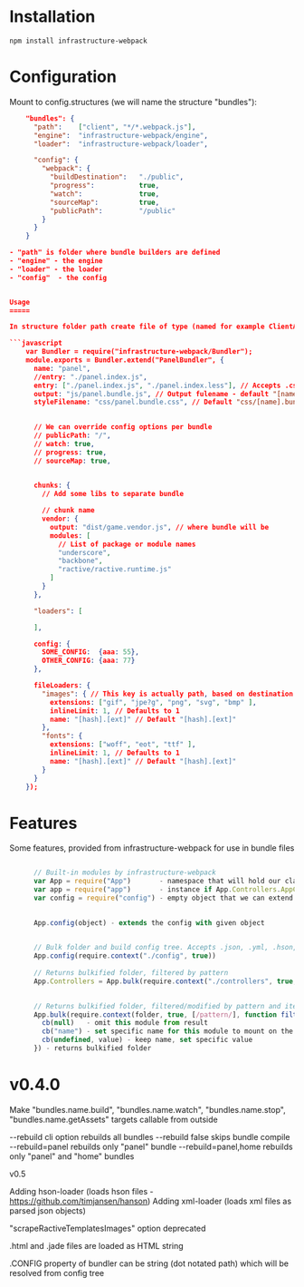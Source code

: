 Installation
============

    npm install infrastructure-webpack


Configuration
=============

Mount to config.structures (we will name the structure "bundles"):

```json
    "bundles": {
      "path":    ["client", "*/*.webpack.js"],
      "engine":  "infrastructure-webpack/engine",
      "loader":  "infrastructure-webpack/loader",

      "config": {
        "webpack": {
          "buildDestination":   "./public",
          "progress":           true,
          "watch":              true,
          "sourceMap":          true,
          "publicPath":         "/public"
        }
      }
    }

- "path" is folder where bundle builders are defined
- "engine" - the engine
- "loader" - the loader
- "config"  - the config


Usage
=====

In structure folder path create file of type (named for example ClientApplicationName.js):

```javascript
    var Bundler = require("infrastructure-webpack/Bundler");
    module.exports = Bundler.extend("PanelBundler", {
      name: "panel",
      //entry: "./panel.index.js",
      entry: ["./panel.index.js", "./panel.index.less"], // Accepts .css, .less and .sass
      output: "js/panel.bundle.js", // Output fulename - default "[name].bundle.js"
      styleFilename: "css/panel.bundle.css", // Default "css/[name].bundle.css"
      

      // We can override config options per bundle
      // publicPath: "/",
      // watch: true,
      // progress: true,
      // sourceMap: true,
      

      chunks: {
        // Add some libs to separate bundle

        // chunk name
        vendor: {
          output: "dist/game.vendor.js", // where bundle will be
          modules: [
            // List of package or module names
            "underscore",
            "backbone",
            "ractive/ractive.runtime.js"
          ]
        }
      },

      "loaders": [

      ],

      config: {
        SOME_CONFIG:  {aaa: 55},
        OTHER_CONFIG: {aaa: 77}
      },

      fileLoaders: {
        "images": { // This key is actually path, based on destination folder, specified in config
          extensions: ["gif", "jpe?g", "png", "svg", "bmp" ],
          inlineLimit: 1, // Defaults to 1
          name: "[hash].[ext]" // Default "[hash].[ext]"
        },
        "fonts": {
          extensions: ["woff", "eot", "ttf" ],
          inlineLimit: 1, // Defaults to 1
          name: "[hash].[ext]" // Default "[hash].[ext]"
        }
      }
    });
```

Features
========
Some features, provided from infrastructure-webpack for use in bundle files

```javascript

      // Built-in modules by infrastructure-webpack
      var App = require("App")       - namespace that will hold our classes and other stuff
      var app = require("app")       - instance if App.Controllers.AppController provided
      var config = require("config") - empty object that we can extend

      
      App.config(object) - extends the config with given object
      

      // Bulk folder and build config tree. Accepts .json, .yml, .hson, .xml and .js files
      App.config(require.context("./config", true))
      
      // Returns bulkified folder, filtered by pattern
      App.Controllers = App.bulk(require.context("./controllers", true, [/pattern/]) - 
      

      // Returns bulkified folder, filtered/modified by pattern and iterator
      App.bulk(require.context(folder, true, [/pattern/], function filter(name, context, cb){
        cb(null)   - omit this module from result
        cb("name") - set specific name for this module to mount on the result object
        cb(undefined, value) - keep name, set specific value
      }) - returns bulkified folder


```

v0.4.0
======

Make "bundles.name.build", "bundles.name.watch", "bundles.name.stop", "bundles.name.getAssets" targets callable from outside

  --rebuild cli option rebuilds all bundles
  --rebuild false skips bundle compile
  --rebuild=panel rebuilds only "panel" bundle
  --rebuild=panel,home rebuilds only "panel" and "home" bundles


v0.5

Adding hson-loader (loads hson files - https://github.com/timjansen/hanson)
Adding xml-loader (loads xml files as parsed json objects)

"scrapeRactiveTemplatesImages" option deprecated

.html and .jade files are loaded as HTML string

.CONFIG property of bundler can be string (dot notated path) which will be resolved from config tree